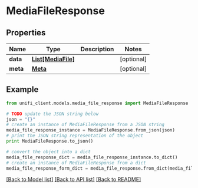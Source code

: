 # MediaFileResponse


## Properties

Name | Type | Description | Notes
------------ | ------------- | ------------- | -------------
**data** | [**List[MediaFile]**](MediaFile.md) |  | [optional] 
**meta** | [**Meta**](Meta.md) |  | [optional] 

## Example

```python
from unifi_client.models.media_file_response import MediaFileResponse

# TODO update the JSON string below
json = "{}"
# create an instance of MediaFileResponse from a JSON string
media_file_response_instance = MediaFileResponse.from_json(json)
# print the JSON string representation of the object
print MediaFileResponse.to_json()

# convert the object into a dict
media_file_response_dict = media_file_response_instance.to_dict()
# create an instance of MediaFileResponse from a dict
media_file_response_form_dict = media_file_response.from_dict(media_file_response_dict)
```
[[Back to Model list]](../README.md#documentation-for-models) [[Back to API list]](../README.md#documentation-for-api-endpoints) [[Back to README]](../README.md)


